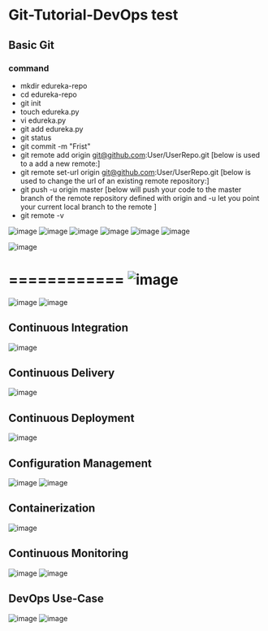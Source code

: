 # Git-Tutorial-DevOps test

## Basic Git

### command

- mkdir edureka-repo
- cd edureka-repo
- git init
- touch edureka.py
- vi edureka.py
- git add edureka.py
- git status
- git commit -m "Frist"
- git remote add origin git@github.com:User/UserRepo.git    [below is used to a add a new remote:]
- git remote set-url origin git@github.com:User/UserRepo.git  [below is used to change the url of an existing remote repository:]
- git push -u origin master   [below will push your code to the master branch of the remote repository defined with origin and -u let you point your current local branch to the remote ]
- git remote -v

![image](https://user-images.githubusercontent.com/41546139/134036776-fa41d73c-dcd2-4036-81e8-25b17521ab33.png)
![image](https://user-images.githubusercontent.com/41546139/134036914-186f6be8-1410-4c70-8a02-c42776eeffbb.png)
![image](https://user-images.githubusercontent.com/41546139/134037000-7e784e4c-12ba-4be2-b989-15a982593546.png)
![image](https://user-images.githubusercontent.com/41546139/134037077-7bcb2fea-c5ad-4bf2-8c6c-2d5e76636513.png)
![image](https://user-images.githubusercontent.com/41546139/134037125-6bba2c30-cadf-4190-9e81-1377c59f91ca.png)
![image](https://user-images.githubusercontent.com/41546139/134037163-c2dc172f-8dbd-4494-bcc1-383e5e9916ed.png)


![image](https://user-images.githubusercontent.com/41546139/134038150-4c76a700-643f-49a5-85f6-fc7f46418325.png)

============
![image](https://user-images.githubusercontent.com/41546139/134135671-480a4300-b457-4fc5-bf28-98b372b8e15b.png)
============
![image](https://user-images.githubusercontent.com/41546139/134143849-757426b1-01c3-4d79-bb46-38ec1d97a4d1.png)
![image](https://user-images.githubusercontent.com/41546139/134144584-3439e69b-ac99-4089-8f34-bc5624b9260f.png)


## Continuous Integration

![image](https://user-images.githubusercontent.com/41546139/134038385-89907768-0003-49ce-aa60-954c0d229074.png)

## Continuous Delivery

![image](https://user-images.githubusercontent.com/41546139/134038887-3765bd7b-df33-4d75-a5a8-3cc18d935794.png)

## Continuous Deployment

![image](https://user-images.githubusercontent.com/41546139/134038988-d1292d57-221b-4227-8039-8d60bad248f0.png)

## Configuration Management

![image](https://user-images.githubusercontent.com/41546139/134040721-09ce0f70-549f-4836-bd88-4373510473d7.png)
![image](https://user-images.githubusercontent.com/41546139/134041204-81fe4994-d2b7-4d4e-9d06-6301847215ca.png)

## Containerization

![image](https://user-images.githubusercontent.com/41546139/134041690-0b435bbb-8980-4bfd-982f-cfc10334db55.png)

## Continuous Monitoring

![image](https://user-images.githubusercontent.com/41546139/134042618-c22a7230-87a5-4124-b93d-d87ad44e24f8.png)
![image](https://user-images.githubusercontent.com/41546139/134042929-36ebb683-c82a-4556-9146-525e77a90679.png)

## DevOps Use-Case

![image](https://user-images.githubusercontent.com/41546139/134043310-7476592a-584a-44cb-bd8b-22b7e1c337c4.png)
![image](https://user-images.githubusercontent.com/41546139/134044498-43fad667-5547-4d2d-bc75-b93428e0e1f7.png)




